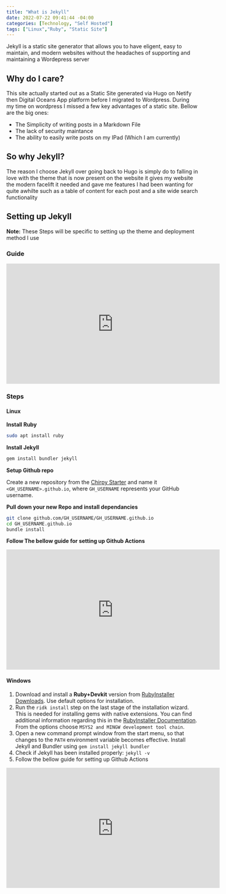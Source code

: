 ```yaml
---
title: "What is Jekyll"
date: 2022-07-22 09:41:44 -04:00
categories: [Technology, "Self Hosted"]
tags: ["Linux","Ruby", "Static Site"]
---
```

Jekyll is a static site generator that allows you to have eligent, easy to maintain, and modern websites without the headaches of supporting and maintaining a Wordepress server

## Why do I care?
This site actually started out as a Static Site generated via Hugo on Netify then Digital Oceans App platform before I migrated to Wordpress. During my time on wordpress I missed a few key advantages of a static site. Bellow are the big ones:
* The Simplicity of writing posts in a Markdown File
* The lack of security maintance
* The ability to easily write posts on my IPad (Which I am currently)

## So why Jekyll?
The reason I choose Jekyll over going back to Hugo is simply do to falling in love with the theme that is now present on the website it gives my website the modern facelift it needed and gave me features I had been wanting for quite awhilte such as a table of content for each post and a site wide search functionality

## Setting up Jekyll
**Note:** These Steps will be specific to setting up the theme and deployment method I use
### Guide
<iframe width="560" height="315" src="https://www.youtube.com/embed/F8iOU1ci19Q?start=0" title="YouTube video player" frameborder="0" allow="accelerometer; autoplay; clipboard-write; encrypted-media; gyroscope; picture-in-picture" allowfullscreen></iframe>


### Steps
#### Linux
__Install Ruby__

``` bash
sudo apt install ruby
```

__Install Jekyll__

``` bash
gem install bundler jekyll
```

__Setup Github repo__

Create a new repository from the [Chirpy Starter](https://github.com/cotes2020/chirpy-starter/generate) and name it `<GH_USERNAME>.github.io`, where `GH_USERNAME` represents your GitHub username.

__Pull down your new Repo and install dependancies__

``` bash
git clone github.com/GH_USERNAME/GH_USERNAME.github.io
cd GH_USERNAME.github.io
bundle install
```
__Follow The bellow guide for setting up Github Actions__
<iframe width="560" height="315" src="https://www.youtube.com/embed/F8iOU1ci19Q?start=874" title="YouTube video player" frameborder="0" allow="accelerometer; autoplay; clipboard-write; encrypted-media; gyroscope; picture-in-picture" allowfullscreen></iframe>

#### Windows
1. Download and install a **Ruby+Devkit** version from [RubyInstaller Downloads](https://rubyinstaller.org/downloads/). Use default options for installation.
2. Run the `ridk install` step on the last stage of the installation wizard. This is needed for installing gems with native extensions. You can find additional information regarding this in the [RubyInstaller Documentation](https://github.com/oneclick/rubyinstaller2#using-the-installer-on-a-target-system). From the options choose `MSYS2 and MINGW development tool chain`.
3. Open a new command prompt window from the start menu, so that changes to the `PATH` environment variable becomes effective. Install Jekyll and Bundler using `gem install jekyll bundler`
4. Check if Jekyll has been installed properly: `jekyll -v`
5. Follow the bellow guide for setting up Github Actions
<iframe width="560" height="315" src="https://www.youtube.com/embed/F8iOU1ci19Q?start=874" title="YouTube video player" frameborder="0" allow="accelerometer; autoplay; clipboard-write; encrypted-media; gyroscope; picture-in-picture" allowfullscreen></iframe>